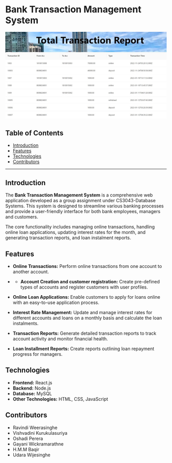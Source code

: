 # Bank Transaction Management System

![Bank Transaction Management System](images/bank_report.jpg)

## Table of Contents

- [Introduction](#introduction)
- [Features](#features)
- [Technologies](#technologies)
- [Contributors](#contributors)

---

## Introduction

The **Bank Transaction Management System** is a comprehensive web application developed as a group assignment under CS3043-Database Systems. This system is designed to streamline various banking processes and provide a user-friendly interface for both bank employees, managers and customers.

The core functionality includes managing online transactions, handling online loan applications, updating interest rates for the month, and generating transaction reports, and loan instalment reports.

## Features

- **Online Transactions:** Perform online transactions from one account to another account.

- - **Account Creation and customer registration:** Create pre-defined types of accounts and register customers with user profiles.

- **Online Loan Applications:** Enable customers to apply for loans online with an easy-to-use application process.

- **Interest Rate Management:** Update and manage interest rates for different accounts and loans on a monthly basis and calculate the loan instalments.

- **Transaction Reports:** Generate detailed transaction reports to track account activity and monitor financial health.

- **Loan Installment Reports:** Create reports outlining loan repayment progress for managers.

## Technologies

- **Frontend:** React.js
- **Backend:** Node.js
- **Database:** MySQL
- **Other Technologies:** HTML, CSS, JavaScript

## Contributors

- Ravindi Weerasinghe
- Vishvadini Kurukulasuriya
- Oshadi Perera
- Gayani Wickramarathne
- H.M.M Baqir
- Udara Wijesinghe


